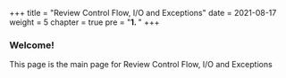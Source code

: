 +++
title = "Review Control Flow, I/O and Exceptions"
date = 2021-08-17
weight = 5
chapter = true
pre = "<b>1.  </b>"
+++
### Welcome!
This page is the main page for Review Control Flow, I/O and Exceptions
